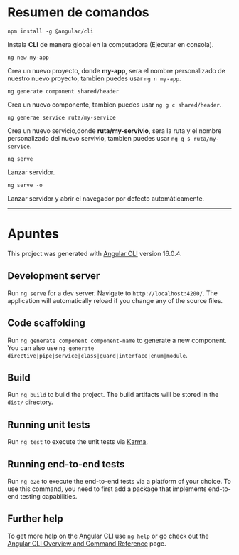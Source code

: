 
# Resumen de comandos

`npm install -g @angular/cli`

Instala **CLI** de manera global en la computadora (Ejecutar en consola).

`ng new my-app`

Crea un nuevo proyecto, donde **my-app**, sera el nombre personalizado de nuestro nuevo proyecto, tambien puedes usar `ng n my-app`.

`ng generate component shared/header` 

Crea un nuevo componente, tambien puedes usar `ng g c shared/header`.

`ng generae service ruta/my-service` 

Crea un nuevo servicio,donde **ruta/my-servivio**, sera la ruta y el nombre personalizado del nuevo servivio, tambien puedes usar `ng g s ruta/my-service`.

`ng serve` 

Lanzar servidor.

`ng serve -o` 

Lanzar servidor y abrir el navegador por defecto automáticamente.

---

# Apuntes

This project was generated with [Angular CLI](https://github.com/angular/angular-cli) version 16.0.4.

## Development server

Run `ng serve` for a dev server. Navigate to `http://localhost:4200/`. The application will automatically reload if you change any of the source files.

## Code scaffolding

Run `ng generate component component-name` to generate a new component. You can also use `ng generate directive|pipe|service|class|guard|interface|enum|module`.

## Build

Run `ng build` to build the project. The build artifacts will be stored in the `dist/` directory.

## Running unit tests

Run `ng test` to execute the unit tests via [Karma](https://karma-runner.github.io).

## Running end-to-end tests

Run `ng e2e` to execute the end-to-end tests via a platform of your choice. To use this command, you need to first add a package that implements end-to-end testing capabilities.

## Further help

To get more help on the Angular CLI use `ng help` or go check out the [Angular CLI Overview and Command Reference](https://angular.io/cli) page.
